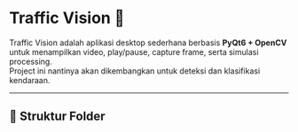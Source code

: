 # Traffic Vision 🚦

Traffic Vision adalah aplikasi desktop sederhana berbasis **PyQt6 + OpenCV** untuk menampilkan video, play/pause, capture frame, serta simulasi processing.  
Project ini nantinya akan dikembangkan untuk deteksi dan klasifikasi kendaraan.

---

## 📂 Struktur Folder